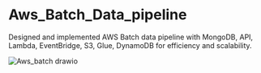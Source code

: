 # Aws_Batch_Data_pipeline
Designed and implemented AWS Batch data pipeline with MongoDB, API, Lambda, EventBridge, S3, Glue, DynamoDB for efficiency and scalability.


![Aws_batch drawio](https://github.com/bardock-2393/Aws_Batch_Data_pipeline/assets/160537536/9e689854-77de-4de2-b83d-144ebeda24af)
